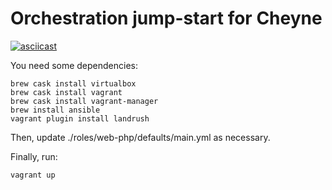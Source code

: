 # Orchestration jump-start for Cheyne

[![asciicast](https://asciinema.org/a/d0affob0jp2op4yg35aqjj2ea.png)](https://asciinema.org/a/d0affob0jp2op4yg35aqjj2ea)

You need some dependencies:

    brew cask install virtualbox
    brew cask install vagrant
    brew cask install vagrant-manager
    brew install ansible
    vagrant plugin install landrush

Then, update ./roles/web-php/defaults/main.yml as necessary.

Finally, run:

    vagrant up